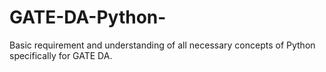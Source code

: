 # GATE-DA-Python-
Basic requirement and understanding of all necessary concepts of Python specifically for GATE DA.
